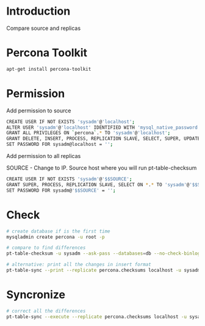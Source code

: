 # Introduction

Compare source and replicas


# Percona Toolkit

```bash
apt-get install percona-toolkit
```

# Permission

Add permission to source

```bash
CREATE USER IF NOT EXISTS 'sysadm'@'localhost';
ALTER USER 'sysadm'@'localhost' IDENTIFIED WITH 'mysql_native_password' REQUIRE NONE PASSWORD EXPIRE DEFAULT ACCOUNT UNLOCK;
GRANT ALL PRIVILEGES ON `percona`.* TO 'sysadm'@'localhost';
GRANT DELETE, INSERT, PROCESS, REPLICATION SLAVE, SELECT, SUPER, UPDATE ON *.* TO 'sysadm'@'localhost';
SET PASSWORD FOR sysadm@localhost = '';
```

Add permission to all replicas

SOURCE - Change to IP. Source host where you will run pt-table-checksum

```bash
CREATE USER IF NOT EXISTS 'sysadm'@'$$SOURCE';
GRANT SUPER, PROCESS, REPLICATION SLAVE, SELECT ON *.* TO 'sysadm'@'$$SOURCE';
SET PASSWORD FOR sysadm@'$$SOURCE' = '';
```

# Check

```bash
# create database if is the first time
mysqladmin create percona -u root -p

# compare to find differences
pt-table-checksum -u sysadm --ask-pass --databases=db --no-check-binlog-format --no-check-replication-filters  >& pt_checksum.txt

# alternative: print all the changes in insert format
pt-table-sync --print --replicate percona.checksums localhost -u sysadm >& pt_print.txt
```

# Syncronize

```bash
# correct all the differences
pt-table-sync --execute --replicate percona.checksums localhost -u sysadm
```
